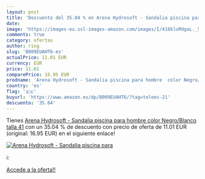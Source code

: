 ```yaml
---
layout: post
title: 'Descuento del 35.04 % en Arena Hydrosoft - Sandalia piscina para '
date: 
image: 'https://images-eu.ssl-images-amazon.com/images/I/416kluMdgaL._SL200_.jpg'
comments: true
category: ofertas
author: ring
slug: 'B009EUAHT6-es'
actualPrice: 11.01 EUR
currency: EUR
price: 11.01
comparePrice: 16.95 EUR
prodname: 'Arena Hydrosoft - Sandalia piscina para hombre  color Negro/Blanco  talla 41'
country: 'es'
flag: '🇪🇸'
buyurl: 'https://www.amazon.es/dp/B009EUAHT6/?tag=tolees-21'
descuento: '35.04'
---
```


Tienes [Arena Hydrosoft - Sandalia piscina para hombre  color Negro/Blanco  talla 41](https://www.amazon.es/dp/B009EUAHT6/?tag=tolees-21) con un 35.04 % de descuento con precio de oferta de 11.01 EUR (original: 16.95 EUR) en el siguiente enlace!

[![Arena Hydrosoft - Sandalia piscina para ](https://images-eu.ssl-images-amazon.com/images/I/416kluMdgaL._SL200_.jpg)](https://www.amazon.es/dp/B009EUAHT6/?tag=tolees-21)

ℹ️:


[Accede a la oferta!!](https://www.amazon.es/dp/B009EUAHT6/?tag=tolees-21)
